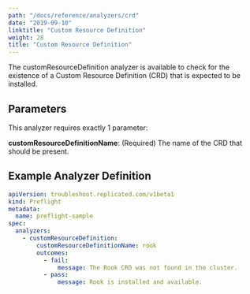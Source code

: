 ```yaml
---
path: "/docs/reference/analyzers/crd"
date: "2019-09-10"
linktitle: "Custom Resource Definition"
weight: 28
title: "Custom Resource Definition"
---
```


The customResourceDefinition analyzer is available to check for the existence of a Custom Resource Definition (CRD) that is expected to be installed.

## Parameters

This analyzer requires exactly 1 parameter:

**customResourceDefinitionName**: (Required) The name of the CRD that should be present.

## Example Analyzer Definition

```yaml
apiVersion: troubleshoot.replicated.com/v1beta1
kind: Preflight
metadata:
  name: preflight-sample
spec:
  analyzers:
    - customResourceDefinition:
        customResourceDefinitionName: rook
        outcomes:
          - fail:
              message: The Rook CRD was not found in the cluster.
          - pass:
              message: Rook is installed and available.
```
